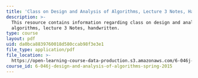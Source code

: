 ```yaml
---
title: 'Class on Design and Analysis of Algorithms, Lecture 3 Notes, Handwritten'
description: >-
  This resource contains information regarding class on design and analysis of
  algorithms, lecture 3 Notes, handwritten.
type: course
layout: pdf
uid: da0bca8839760018d580ccab98f3e3e1
file_type: application/pdf
file_location: >-
  https://open-learning-course-data-production.s3.amazonaws.com/6-046j-design-and-analysis-of-algorithms-spring-2015/da0bca8839760018d580ccab98f3e3e1_MIT6_046JS15_writtenlec3.pdf
course_id: 6-046j-design-and-analysis-of-algorithms-spring-2015
---
```

